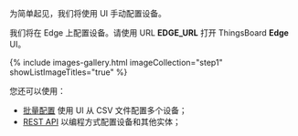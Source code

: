 为简单起见，我们将使用 UI 手动配置设备。

我们将在 Edge 上配置设备。请使用 URL **EDGE_URL** 打开 ThingsBoard **Edge** UI。

{% include images-gallery.html imageCollection="step1" showListImageTitles="true" %}

您还可以使用：
* [批量配置](/docs/{{cloudDocsPrefix}}user-guide/bulk-provisioning/) 使用 UI 从 CSV 文件配置多个设备；
* [REST API](/docs/{{cloudDocsPrefix}}api/) 以编程方式配置设备和其他实体；